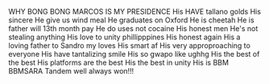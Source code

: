 WHY BONG BONG MARCOS IS MY PRESIDENCE
His HAVE tallano golds
His sincere
He give us wind meal
He graduates on Oxford
He is cheetah
He is father will 13th month pay
He do uses not cocaine
His honest men
He's not stealing anything
His love to unity phillipppines
His honest again
His a loving father to Sandro my loves
His smart af
His very approproaching to everyone
His have tantalizing smile
His so gwapo like ughhg
His the best of the best
His platforms are the best
His the best in unity
His is BBM
BBMSARA Tandem well always won!!!
